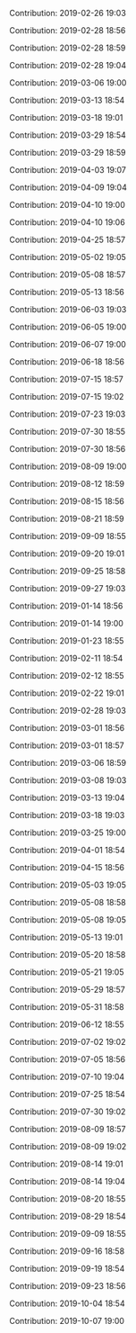 Contribution: 2019-02-26 19:03

Contribution: 2019-02-28 18:56

Contribution: 2019-02-28 18:59

Contribution: 2019-02-28 19:04

Contribution: 2019-03-06 19:00

Contribution: 2019-03-13 18:54

Contribution: 2019-03-18 19:01

Contribution: 2019-03-29 18:54

Contribution: 2019-03-29 18:59

Contribution: 2019-04-03 19:07

Contribution: 2019-04-09 19:04

Contribution: 2019-04-10 19:00

Contribution: 2019-04-10 19:06

Contribution: 2019-04-25 18:57

Contribution: 2019-05-02 19:05

Contribution: 2019-05-08 18:57

Contribution: 2019-05-13 18:56

Contribution: 2019-06-03 19:03

Contribution: 2019-06-05 19:00

Contribution: 2019-06-07 19:00

Contribution: 2019-06-18 18:56

Contribution: 2019-07-15 18:57

Contribution: 2019-07-15 19:02

Contribution: 2019-07-23 19:03

Contribution: 2019-07-30 18:55

Contribution: 2019-07-30 18:56

Contribution: 2019-08-09 19:00

Contribution: 2019-08-12 18:59

Contribution: 2019-08-15 18:56

Contribution: 2019-08-21 18:59

Contribution: 2019-09-09 18:55

Contribution: 2019-09-20 19:01

Contribution: 2019-09-25 18:58

Contribution: 2019-09-27 19:03

Contribution: 2019-01-14 18:56

Contribution: 2019-01-14 19:00

Contribution: 2019-01-23 18:55

Contribution: 2019-02-11 18:54

Contribution: 2019-02-12 18:55

Contribution: 2019-02-22 19:01

Contribution: 2019-02-28 19:03

Contribution: 2019-03-01 18:56

Contribution: 2019-03-01 18:57

Contribution: 2019-03-06 18:59

Contribution: 2019-03-08 19:03

Contribution: 2019-03-13 19:04

Contribution: 2019-03-18 19:03

Contribution: 2019-03-25 19:00

Contribution: 2019-04-01 18:54

Contribution: 2019-04-15 18:56

Contribution: 2019-05-03 19:05

Contribution: 2019-05-08 18:58

Contribution: 2019-05-08 19:05

Contribution: 2019-05-13 19:01

Contribution: 2019-05-20 18:58

Contribution: 2019-05-21 19:05

Contribution: 2019-05-29 18:57

Contribution: 2019-05-31 18:58

Contribution: 2019-06-12 18:55

Contribution: 2019-07-02 19:02

Contribution: 2019-07-05 18:56

Contribution: 2019-07-10 19:04

Contribution: 2019-07-25 18:54

Contribution: 2019-07-30 19:02

Contribution: 2019-08-09 18:57

Contribution: 2019-08-09 19:02

Contribution: 2019-08-14 19:01

Contribution: 2019-08-14 19:04

Contribution: 2019-08-20 18:55

Contribution: 2019-08-29 18:54

Contribution: 2019-09-09 18:55

Contribution: 2019-09-16 18:58

Contribution: 2019-09-19 18:54

Contribution: 2019-09-23 18:56

Contribution: 2019-10-04 18:54

Contribution: 2019-10-07 19:00


